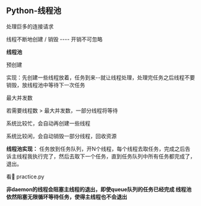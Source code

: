 ## Python-线程池

处理巨多的连接请求

线程不断地创建 / 销毁 ---- 开销不可忽略

**线程池**

预创建

实现：先创建一些线程放着，任务到来--就让线程处理，处理完任务之后线程不要销毁，放线程池中等待下一次任务

最大并发数

若需要线程数 > 最大并发数，一部分线程将等待

系统比较忙，会自动再创建一些线程

系统比较闲，会自动销毁一部分线程，回收资源


**线程池实现：**
任务放到任务队列，开N个线程，每个线程去取任务，完成之后告诉主线程我执行完了，然后去取下一个任务，直到任务队列中所有任务都完成了，退出。

看🌰  practice.py

**非daemon的线程会阻塞主线程的退出，即使queue队列的任务已经完成
线程池依然阻塞无限循环等待任务，使得主线程也不会退出**

